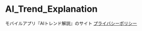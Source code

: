 # AI_Trend_Explanation
モバイルアプリ『AIトレンド解説』のサイト
[プライバシーポリシー](https://kazu-fuji-dev.github.io/AI_Trend_Explanation/privacypolicy)
